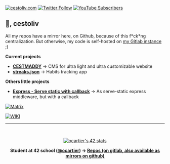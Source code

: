 [![cestoliv.com](https://img.shields.io/badge/cestoliv.com-%2300b4c4?style=flat-square&logo=internet-explorer)](https://cestoliv.com)
[![Twitter Follow](https://img.shields.io/twitter/follow/cestoliv?color=%231da1f2&label=Twitter&style=flat-square&logo=twitter)](https://twitter.com/cestoliv)
[![YouTube Subscribers](https://img.shields.io/youtube/channel/subscribers/UC38OCWl0HX6g0WkRhdqJjmA?label=Youtube&logo=youtube&logoColor=red&style=flat-square)](https://www.youtube.com/c/CESTOLIV)
## 👋, cestoliv

All my repos have a mirror here, on Github, because of this f\*ck\*ng centralization. But otherwise, my code is self-hosted on [my Gitlab instance](https://git.chevro.fr/cestoliv) ;)

**Current projects**

- **[CESTMADDY](https://github.com/cestoliv/cestmaddy)** -> CMS for ultra light and ultra customizable website
- **[streaks.json](https://github.com/cestoliv/streaks.json)** -> Habits tracking app

**Others little projects**

- **[Express - Serve static with callback](https://github.com/cestoliv/serve-static-callback)** -> As serve-static express middleware, but with a callback

[![Matrix](https://img.shields.io/badge/Reach%20me%20on%20Matrix-%40cestoliv%3Achevro.fr-blue?style=flat-square&logo=matrix)](https://matrix.to/#/@cestoliv:chevro.fr)

[![WIKI](https://img.shields.io/badge/WIKI-blue?style=flat-square&logo=wikipedia)](https://git.chevro.fr/cestoliv/wiki)

-----

<div align="center">
<br>

[![ocartier's 42 stats](https://badge42.vercel.app/api/v2/cl3a1t3z6003009laxullvdys/stats?cursusId=21&coalitionId=51)](https://github.com/JaeSeoKim/badge42)

**Student at 42 school ([@ocartier](https://profile.intra.42.fr/users/ocartier)) -> [Repos (on gitlab, also available as mirrors on github)](https://git.chevro.fr/42-cestoliv)**
</div>
